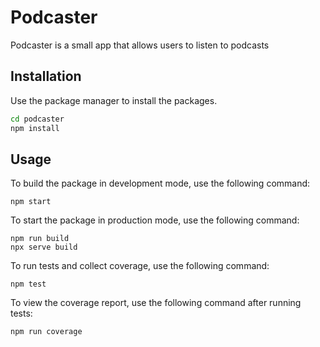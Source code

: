 # Podcaster

Podcaster is a small app that allows users to listen to podcasts

## Installation

Use the package manager to install the packages.

```bash
cd podcaster
npm install
```

## Usage

To build the package in development mode, use the following command:

```
npm start

```

To start the package in production mode, use the following command:

```
npm run build
npx serve build
```

To run tests and collect coverage, use the following command:

```
npm test

```

To view the coverage report, use the following command after running tests:

```
npm run coverage

```
